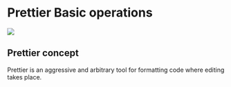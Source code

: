 # Prettier Basic operations

![](https://tech.trivago.com/img/posts/thefirstprettierpluginfortwigishere/prettier-logo.png)

## Prettier concept

Prettier is an aggressive and arbitrary tool for formatting code where editing takes place.
